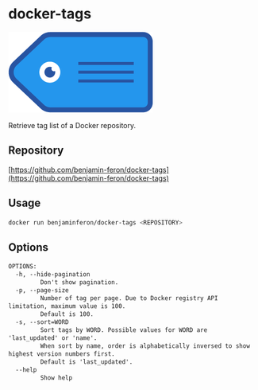 # docker-tags

![logo](https://github.com/benjamin-feron/docker-tags/raw/main/images/docker-tags.png "docker-tags logo")

Retrieve tag list of a Docker repository.

## Repository

[https://github.com/benjamin-feron/docker-tags](https://github.com/benjamin-feron/docker-tags)

## Usage

```bash
docker run benjaminferon/docker-tags <REPOSITORY>
```

## Options

```text
OPTIONS:
  -h, --hide-pagination
         Don't show pagination.
  -p, --page-size
         Number of tag per page. Due to Docker registry API limitation, maximum value is 100.
         Default is 100.
  -s, --sort=WORD
         Sort tags by WORD. Possible values for WORD are 'last_updated' or 'name'.
         When sort by name, order is alphabetically inversed to show highest version numbers first.
         Default is 'last_updated'.
  --help
         Show help
```
